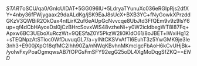 $START$oSCU/qa0/GnIcUlDAT+5GG096lU+5LdryaTYunuXc036eRGIpRjs2dfXY+4nby36fFWjygaax29daALdKg/jSK9EaJ8sUcX+BXB3YC+fNyGowkXPrzddGKzV3QWBiR2OkOax4ntLirK2uf6eAUpGcNvvcqe8UbJtd3FfQEm9v9z9lsY6up+qf4dCbHAyceDsl0jCzBHrcSovxWlS48vzheNi+y0W2icldbegWT8I87Fq+Apxw6BC3UEboXuRczWt+9QESfaZ0Y5PkzW2li0KIdO61/8oJBET+lWxiHg12+sTEQNpzAtSTloc0WfDuvuqGL7/a+yINtCKSVvAfTl6EuhT3z5YwGMK9je3Ie3nh3+E900jXpO18qfMC2Ihh90Za/nNWqKBvhnMKmclgcFbAoH6kCvUHjBk+/yoIwFxyPoaOgmqwsAB7fOPGsFmSFY92egG25oDL4XgMoDqgSfZKQ==$END$